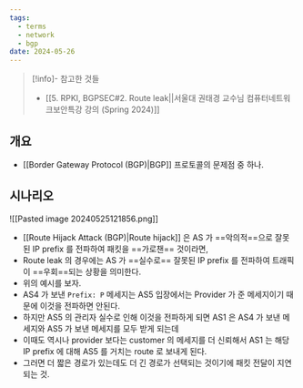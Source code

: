 ```yaml
---
tags:
  - terms
  - network
  - bgp
date: 2024-05-26
---
```

> [!info]- 참고한 것들
> - [[5. RPKI, BGPSEC#2. Route leak||서울대 권태경 교수님 컴퓨터네트워크보안특강 강의 (Spring 2024)]]

## 개요

- [[Border Gateway Protocol (BGP)|BGP]] 프로토콜의 문제점 중 하나.

## 시나리오

![[Pasted image 20240525121856.png]]

- [[Route Hijack Attack (BGP)|Route hijack]] 은 AS 가 ==악의적==으로 잘못된 IP prefix 를 전파하여 패킷을 ==가로챈== 것이라면,
- Route leak 의 경우에는 AS 가 ==실수로== 잘못된 IP prefix 를 전파하여 트래픽이 ==우회==되는 상황을 의미한다.
- 위의 예시를 보자.
- AS4 가 보낸 `Prefix: P` 메세지는 AS5 입장에서는 Provider 가 준 메세지이기 때문에 이것을 전파하면 안된다.
- 하지만 AS5 의 관리자 실수로 인해 이것을 전파하게 되면 AS1 은 AS4 가 보낸 메세지와 AS5 가 보낸 메세지를 모두 받게 되는데
- 이때도 역시나 provider 보다는 customer 의 메세지를 더 신뢰해서 AS1 는 해당 IP prefix 에 대해 AS5 를 거치는 route 로 보내게 된다.
- 그러면 더 짧은 경로가 있는데도 더 긴 경로가 선택되는 것이기에 패킷 전달이 지연되는 것.